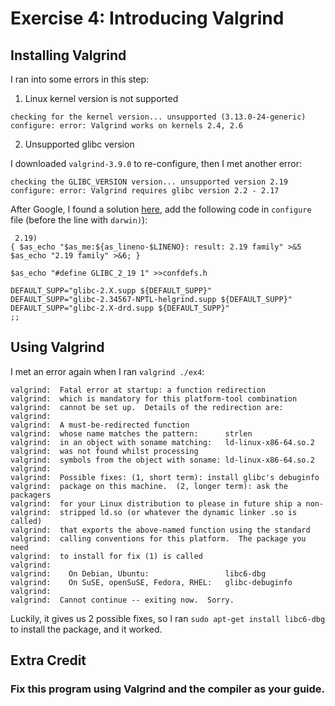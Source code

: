 # Exercise 4: Introducing Valgrind
## Installing Valgrind
I ran into some errors in this step:

1. Linux kernel version is not supported

  ```
  checking for the kernel version... unsupported (3.13.0-24-generic)
  configure: error: Valgrind works on kernels 2.4, 2.6
  ```

2. Unsupported glibc version

  I downloaded `valgrind-3.9.0` to re-configure, then I met another error:

  ```
  checking the GLIBC_VERSION version... unsupported version 2.19
  configure: error: Valgrind requires glibc version 2.2 - 2.17
  ```
  
  After Google, I found a solution [here](http://stackoverflow.com/questions/10518734/valgrind-doesnt-accept-newest-version-of-glibc), add the following code in `configure` file (before the line with `darwin)`):

  ```
   2.19)
  { $as_echo "$as_me:${as_lineno-$LINENO}: result: 2.19 family" >&5
$as_echo "2.19 family" >&6; }

$as_echo "#define GLIBC_2_19 1" >>confdefs.h

  DEFAULT_SUPP="glibc-2.X.supp ${DEFAULT_SUPP}"
  DEFAULT_SUPP="glibc-2.34567-NPTL-helgrind.supp ${DEFAULT_SUPP}"
  DEFAULT_SUPP="glibc-2.X-drd.supp ${DEFAULT_SUPP}"
  ;;
  ```

## Using Valgrind

I met an error again when I ran `valgrind ./ex4`:

  ```
  valgrind:  Fatal error at startup: a function redirection
  valgrind:  which is mandatory for this platform-tool combination
  valgrind:  cannot be set up.  Details of the redirection are:
  valgrind:
  valgrind:  A must-be-redirected function
  valgrind:  whose name matches the pattern:      strlen
  valgrind:  in an object with soname matching:   ld-linux-x86-64.so.2
  valgrind:  was not found whilst processing
  valgrind:  symbols from the object with soname: ld-linux-x86-64.so.2
  valgrind:
  valgrind:  Possible fixes: (1, short term): install glibc's debuginfo
  valgrind:  package on this machine.  (2, longer term): ask the packagers
  valgrind:  for your Linux distribution to please in future ship a non-
  valgrind:  stripped ld.so (or whatever the dynamic linker .so is called)
  valgrind:  that exports the above-named function using the standard
  valgrind:  calling conventions for this platform.  The package you need
  valgrind:  to install for fix (1) is called
  valgrind:
  valgrind:    On Debian, Ubuntu:                 libc6-dbg
  valgrind:    On SuSE, openSuSE, Fedora, RHEL:   glibc-debuginfo
  valgrind:
  valgrind:  Cannot continue -- exiting now.  Sorry.
  ```

Luckily, it gives us 2 possible fixes, so I ran `sudo apt-get install libc6-dbg` to install the package, and it worked.

## Extra Credit
### Fix this program using Valgrind and the compiler as your guide.
